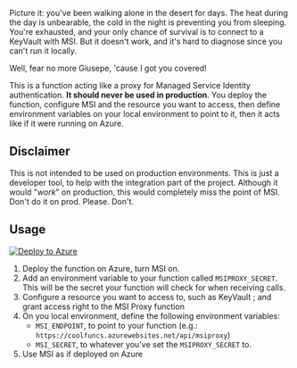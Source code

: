 Picture it: you've been walking alone in the desert for days.
The heat during the day is unbearable, the cold in the night
is preventing you from sleeping. You're exhausted, and your
only chance of survival is to connect to a KeyVault with MSI.
But it doesn't work, and it's hard to diagnose since you can't
run it locally.

Well, fear no more Giusepe, 'cause I got you covered!

This is a function acting like a proxy for Managed Service Identity
authentication. **It should never be used in production**. You deploy the
function, configure MSI and the resource you want to access,
then define environment variables on your local environment
to point to it, then it acts like if it were running on Azure.

## Disclaimer

This is not intended to be used on production environments. This is
just a developer tool, to help with the integration part of the
project. Although it would "_work_" on production, this would 
completely miss the point of MSI. Don't do it on prod. Please. Don't.

## Usage

[![Deploy to Azure](http://azuredeploy.net/deploybutton.png)](https://azuredeploy.net/)

1. Deploy the function on Azure, turn MSI on.
2. Add an environment variable to your function called `MSIPROXY_SECRET`.
   This will be the secret your function will check for when receiving
   calls.
3. Configure a resource you want to access to, such as KeyVault ; and grant
   access right to the MSI Proxy function
4. On you local environment, define the following environment variables:
    - `MSI_ENDPOINT`, to point to your function (e.g.: 
      `https://coolfuncs.azurewebsites.net/api/msiproxy`)
    - `MSI_SECRET`, to whatever you've set the `MSIPROXY_SECRET` to.
5. Use MSI as if deployed on Azure